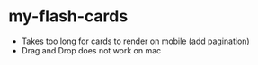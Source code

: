 # my-flash-cards

- Takes too long for cards to render on mobile (add pagination)
- Drag and Drop does not work on mac
